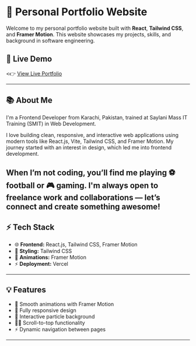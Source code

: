 # 🌟 Personal Portfolio Website

Welcome to my personal portfolio website built with **React**, **Tailwind CSS**, and **Framer Motion**. This website showcases my projects, skills, and background in software engineering.

## 🚀 Live Demo
<👉 [View Live Portfolio](https://final-portfolio-ten-phi.vercel.app/) 


---

## 📚 About Me
I'm a Frontend Developer from Karachi, Pakistan, trained at Saylani Mass IT Training (SMIT) in Web Development.

I love building clean, responsive, and interactive web applications using modern tools like React.js, Vite, Tailwind CSS, and Framer Motion. My journey started with an interest in design, which led me into frontend development.

When I’m not coding, you’ll find me playing ⚽ football or 🎮 gaming.
I'm always open to freelance work and collaborations — let’s connect and create something awesome!
---

## ⚡ Tech Stack
- 🌐 **Frontend:** React.js, Tailwind CSS, Framer Motion  
- 🎨 **Styling:** Tailwind CSS  
- 🎥 **Animations:** Framer Motion  
- ⚡ **Deployment:** Vercel  

---

## 💡 Features
- 🚀 Smooth animations with Framer Motion  
- 🎨 Fully responsive design  
- 🌌 Interactive particle background  
- 🏃‍♂️ Scroll-to-top functionality  
- ⚡ Dynamic navigation between pages  

---



